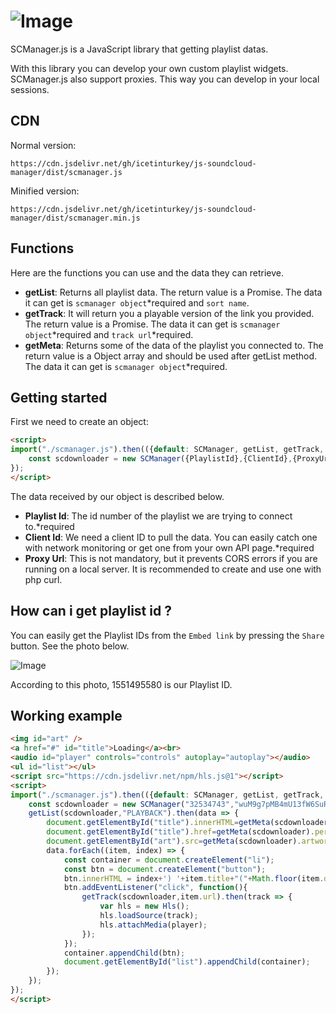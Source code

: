 # ![Image](https://download.vadi.info/scmanager0.png)

SCManager.js is a JavaScript library that getting playlist datas.

With this library you can develop your own custom playlist widgets. SCManager.js also support proxies. This way you can develop in your local sessions.

## CDN

Normal version:

```
https://cdn.jsdelivr.net/gh/icetinturkey/js-soundcloud-manager/dist/scmanager.js
```

Minified version:

```
https://cdn.jsdelivr.net/gh/icetinturkey/js-soundcloud-manager/dist/scmanager.min.js
```

## Functions

Here are the functions you can use and the data they can retrieve.

- **getList**: Returns all playlist data. The return value is a Promise. The data it can get is `scmanager object`\*required and `sort name`.
- **getTrack**: It will return you a playable version of the link you provided. The return value is a Promise. The data it can get is `scmanager object`\*required and `track url`\*required.
- **getMeta**: Returns some of the data of the playlist you connected to. The return value is a Object array and should be used after getList method. The data it can get is `scmanager object`\*required.

## Getting started

First we need to create an object:

```html
<script>
import("./scmanager.js").then(({default: SCManager, getList, getTrack, getMeta}) => {
	const scdownloader = new SCManager({PlaylistId},{ClientId},{ProxyUrl});
});
</script>
```

The data received by our object is described below.

- **Playlist Id**: The id number of the playlist we are trying to connect to.\*required
- **Client Id**: We need a client ID to pull the data. You can easily catch one with network monitoring or get one from your own API page.\*required
- **Proxy Url**: This is not mandatory, but it prevents CORS errors if you are running on a local server. It is recommended to create and use one with php curl.

## How can i get playlist id ?

You can easily get the Playlist IDs from the `Embed link` by pressing the `Share` button. See the photo below.

![Image](https://download.vadi.info/scmanager1.jpg)

According to this photo, 1551495580 is our Playlist ID.

## Working example

```html
<img id="art" />
<a href="#" id="title">Loading</a><br>
<audio id="player" controls="controls" autoplay="autoplay"></audio>
<ul id="list"></ul>
<script src="https://cdn.jsdelivr.net/npm/hls.js@1"></script>
<script>
import("./scmanager.js").then(({default: SCManager, getList, getTrack, getMeta}) => {
	const scdownloader = new SCManager("32534743","wuM9g7pMB4mU13fW6SuRfQeJNRYNIX9O");
	getList(scdownloader,"PLAYBACK").then(data => {
		document.getElementById("title").innerHTML=getMeta(scdownloader).header;
		document.getElementById("title").href=getMeta(scdownloader).permalink;
		document.getElementById("art").src=getMeta(scdownloader).artwork;
		data.forEach((item, index) => {
			const container = document.createElement("li");
			const btn = document.createElement("button");
			btn.innerHTML = index+') '+item.title+"("+Math.floor(item.duration/60000)+":"+Math.floor((item.duration/1000)%60)+") #"+item.playback.toLocaleString();
			btn.addEventListener("click", function(){
				getTrack(scdownloader,item.url).then(track => {
					var hls = new Hls();
					hls.loadSource(track);
					hls.attachMedia(player);
				});
			});
			container.appendChild(btn);
			document.getElementById("list").appendChild(container);
		});
	});
});
</script>
```
